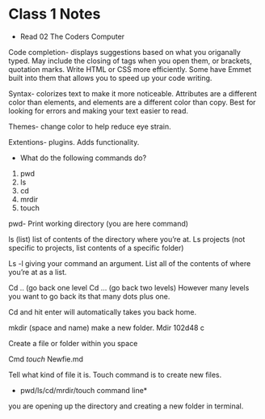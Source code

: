 # Class 1 Notes

* Read 02 The Coders Computer

Code completion- displays suggestions based on what you origanally typed. May include the closing of tags when you open them, or brackets, quotation marks. Write HTML or CSS more efficiently.  Some have Emmet built into them that allows you to speed up your code writing. 

Syntax- colorizes text to make it more noticeable. Attributes are a different color than elements, and elements are a different color than copy. Best for looking for errors and making your text easier to read.

Themes- change color to help reduce eye strain. 

Extentions- plugins. Adds functionality.

* What do the following commands do?

1. pwd
2. ls
3. cd
4. mrdir
5. touch

pwd- Print working directory (you are here command) 

ls (list) list of contents of the directory where you’re at.
Ls projects (not specific to projects, list contents of a specific folder) 

Ls -l giving your command an argument. List all of the contents of where you’re at as a list. 


Cd .. (go back one level
Cd … (go back two levels) 
However many levels you want to go back its that many dots plus one.

Cd and hit enter will automatically takes you back home.

mkdir (space and name) make a new folder.
Mdir 102d48 c

Create a file or folder within you space

Cmd *touch* Newfie.md

Tell what kind of file it is. 
Touch command is to create new files.

* pwd/ls/cd/mrdir/touch command line*

you are opening up the directory and creating a new folder in terminal.

